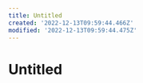 ```yaml
---
title: Untitled
created: '2022-12-13T09:59:44.466Z'
modified: '2022-12-13T09:59:44.475Z'
---
```


# Untitled
